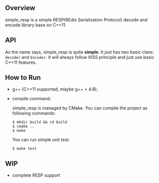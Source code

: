 ## Overview

simple_resp is a simple RESP(REdis Serialization Protocol) decode and encode library base on C++11.

## API

As the name says, simple_resp is quite **simple**. It just has two basic class: `decoder` and `Encoder`.
It will always follow KISS principle and just use basic C++11 features.


## How to Run

- g++ (C++11 supported, maybe g++ > 4.8);

- compile command:

    simple_resp is managed by CMake. You can compile the project as following commands:

      $ mkdir build && cd build
      $ cmake ..
      $ make

    You can run simple unit test:

      $ make test

## WIP

- complete RESP support
